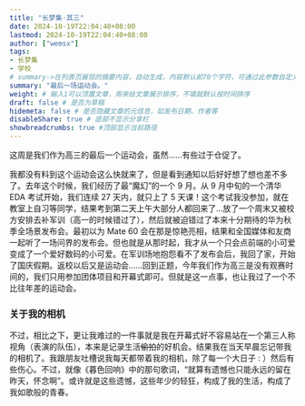 ```yaml
---
title: "长梦集·其三"
date: 2024-10-19T22:04:40+08:00
lastmod: 2024-10-19T22:04:40+08:00
author: ["wemsx"]
tags:
- 长梦集
- 学校
# summary->在列表页展现的摘要内容，自动生成，内容默认前70个字符，可通过此参数自定义，一般无需专门设置
summary: "最后一场运动会。"
weight: # 输入1可以顶置文章，用来给文章展示排序，不填就默认按时间排序
draft: false # 是否为草稿
hidemeta: false # 是否隐藏文章的元信息，如发布日期、作者等
disableShare: true # 底部不显示分享栏
showbreadcrumbs: true #顶部显示当前路径
---
```


<!--\more--> 

这周是我们作为高三的最后一个运动会，虽然......有些过于仓促了。

我都没有料到这个运动会这么快就来了，但是看到通知以后好好想了想也差不多了。去年这个时候，我们经历了最“魔幻”的一个 9 月。从 9 月中旬的一个清华 EDA 考试开始，我们连续 27 天内，就只上了 5 天课！这个考试我没参加，就在教室上自习等同学，结果考到第二天上午大部分人都回来了...放了一个周末又被校方安排去补军训（高一的时候错过了），然后就被迫错过了本来十分期待的华为秋季全场景发布会。最初以为 Mate 60 会在那是惊艳亮相，结果和全国媒体和友商一起听了一场问界的发布会。但也就是从那时起，我才从一个只会点前端的小可爱变成了一个爱好数码的小可爱。在军训场地抱怨看不了发布会后，我回了家，开始了国庆假期。返校以后又是运动会......回到正题，今年我们作为高三是没有观赛时间的，我们只用参加团体项目和开幕式即可。但就是这一点事，也让我过了一个不比往年差的运动会。

### 关于我的相机
不过，相比之下，更让我难过的一件事就是我在开幕式好不容易站在一个第三人称视角（表演的队伍），本来是记录生活~~偷拍~~的好机会。结果我在当天早晨忘记带我的相机了。我跟朋友吐槽说我每天都带着我的相机，除了每一个大日子 : ）然后有些伤心。不过，就像《暮色回响》中的那句歌词，“就算有遗憾也只能永远的留在昨天，怀念啊”。或许就是这些遗憾，这些年少的轻狂，构成了我的生活，构成了我如歌般的青春。